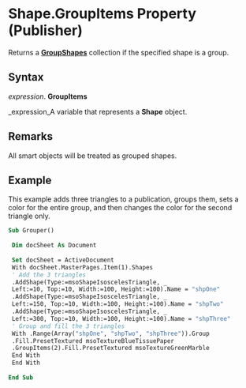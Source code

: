 
# Shape.GroupItems Property (Publisher)

Returns a  **[GroupShapes](dd723f99-25a9-81cc-1d16-eb7dcd651c5e.md)** collection if the specified shape is a group.


## Syntax

 _expression_. **GroupItems**

 _expression_A variable that represents a  **Shape** object.


## Remarks

All smart objects will be treated as grouped shapes.


## Example

This example adds three triangles to a publication, groups them, sets a color for the entire group, and then changes the color for the second triangle only.


```vb
Sub Grouper() 
 
 Dim docSheet As Document 
 
 Set docSheet = ActiveDocument 
 With docSheet.MasterPages.Item(1).Shapes 
 ' Add the 3 triangles 
 .AddShape(Type:=msoShapeIsoscelesTriangle, _ 
 Left:=10, Top:=10, Width:=100, Height:=100).Name = "shpOne" 
 .AddShape(Type:=msoShapeIsoscelesTriangle, _ 
 Left:=150, Top:=10, Width:=100, Height:=100).Name = "shpTwo" 
 .AddShape(Type:=msoShapeIsoscelesTriangle, _ 
 Left:=300, Top:=10, Width:=100, Height:=100).Name = "shpThree" 
 ' Group and fill the 3 triangles 
 With .Range(Array("shpOne", "shpTwo", "shpThree")).Group 
 .Fill.PresetTextured msoTextureBlueTissuePaper 
 .GroupItems(2).Fill.PresetTextured msoTextureGreenMarble 
 End With 
 End With 
 
End Sub
```

